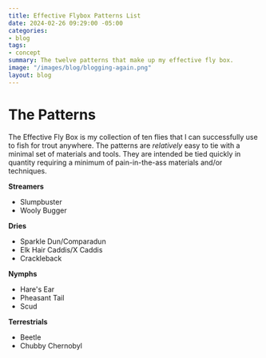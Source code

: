 ```yaml
---
title: Effective Flybox Patterns List
date: 2024-02-26 09:29:00 -05:00
categories:
- blog
tags:
- concept
summary: The twelve patterns that make up my effective fly box.
image: "/images/blog/blogging-again.png"
layout: blog
---
```


# The Patterns

The Effective Fly Box is my collection of ten flies that I can successfully use to fish for trout anywhere.  The patterns are *relatively* easy to tie with a minimal set of materials and tools.  They are intended be tied quickly in quantity requiring a minimum of pain-in-the-ass materials and/or techniques.

**Streamers**

- Slumpbuster
- Wooly Bugger

**Dries**

- Sparkle Dun/Comparadun
- Elk Hair Caddis/X Caddis
- Crackleback

**Nymphs**

- Hare's Ear
- Pheasant Tail
- Scud

**Terrestrials**

- Beetle
- Chubby Chernobyl

